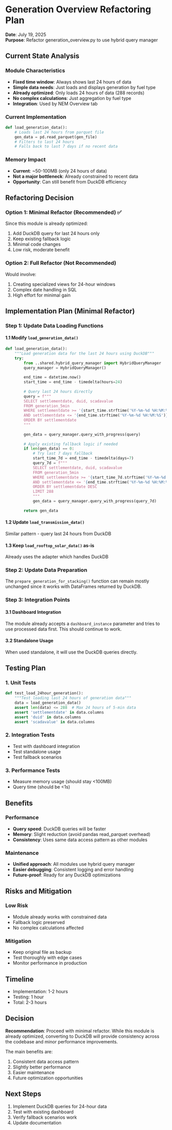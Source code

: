 # Generation Overview Refactoring Plan

**Date**: July 19, 2025  
**Purpose**: Refactor generation_overview.py to use hybrid query manager

## Current State Analysis

### Module Characteristics
- **Fixed time window**: Always shows last 24 hours of data
- **Simple data needs**: Just loads and displays generation by fuel type
- **Already optimized**: Only loads 24 hours of data (288 records)
- **No complex calculations**: Just aggregation by fuel type
- **Integration**: Used by NEM Overview tab

### Current Implementation
```python
def load_generation_data():
    # Loads last 24 hours from parquet file
    gen_data = pd.read_parquet(gen_file)
    # Filters to last 24 hours
    # Falls back to last 7 days if no recent data
```

### Memory Impact
- **Current**: ~50-100MB (only 24 hours of data)
- **Not a major bottleneck**: Already constrained to recent data
- **Opportunity**: Can still benefit from DuckDB efficiency

## Refactoring Decision

### Option 1: Minimal Refactor (Recommended) ✅
Since this module is already optimized:
1. Add DuckDB query for last 24 hours only
2. Keep existing fallback logic
3. Minimal code changes
4. Low risk, moderate benefit

### Option 2: Full Refactor (Not Recommended)
Would involve:
1. Creating specialized views for 24-hour windows
2. Complex date handling in SQL
3. High effort for minimal gain

## Implementation Plan (Minimal Refactor)

### Step 1: Update Data Loading Functions

#### 1.1 Modify `load_generation_data()`
```python
def load_generation_data():
    """Load generation data for the last 24 hours using DuckDB"""
    try:
        from ..shared.hybrid_query_manager import HybridQueryManager
        query_manager = HybridQueryManager()
        
        end_time = datetime.now()
        start_time = end_time - timedelta(hours=24)
        
        # Query last 24 hours directly
        query = f"""
        SELECT settlementdate, duid, scadavalue
        FROM generation_5min
        WHERE settlementdate >= '{start_time.strftime('%Y-%m-%d %H:%M:%S')}'
        AND settlementdate <= '{end_time.strftime('%Y-%m-%d %H:%M:%S')}'
        ORDER BY settlementdate
        """
        
        gen_data = query_manager.query_with_progress(query)
        
        # Apply existing fallback logic if needed
        if len(gen_data) == 0:
            # Try last 7 days fallback
            start_time_7d = end_time - timedelta(days=7)
            query_7d = f"""
            SELECT settlementdate, duid, scadavalue
            FROM generation_5min
            WHERE settlementdate >= '{start_time_7d.strftime('%Y-%m-%d %H:%M:%S')}'
            AND settlementdate <= '{end_time.strftime('%Y-%m-%d %H:%M:%S')}'
            ORDER BY settlementdate DESC
            LIMIT 288
            """
            gen_data = query_manager.query_with_progress(query_7d)
        
        return gen_data
```

#### 1.2 Update `load_transmission_data()`
Similar pattern - query last 24 hours from DuckDB

#### 1.3 Keep `load_rooftop_solar_data()` as-is
Already uses the adapter which handles DuckDB

### Step 2: Update Data Preparation

The `prepare_generation_for_stacking()` function can remain mostly unchanged since it works with DataFrames returned by DuckDB.

### Step 3: Integration Points

#### 3.1 Dashboard Integration
The module already accepts a `dashboard_instance` parameter and tries to use processed data first. This should continue to work.

#### 3.2 Standalone Usage
When used standalone, it will use the DuckDB queries directly.

## Testing Plan

### 1. Unit Tests
```python
def test_load_24hour_generation():
    """Test loading last 24 hours of generation data"""
    data = load_generation_data()
    assert len(data) <= 288  # Max 24 hours of 5-min data
    assert 'settlementdate' in data.columns
    assert 'duid' in data.columns
    assert 'scadavalue' in data.columns
```

### 2. Integration Tests
- Test with dashboard integration
- Test standalone usage
- Test fallback scenarios

### 3. Performance Tests
- Measure memory usage (should stay <100MB)
- Query time (should be <1s)

## Benefits

### Performance
- **Query speed**: DuckDB queries will be faster
- **Memory**: Slight reduction (avoid pandas read_parquet overhead)
- **Consistency**: Uses same data access pattern as other modules

### Maintenance
- **Unified approach**: All modules use hybrid query manager
- **Easier debugging**: Consistent logging and error handling
- **Future-proof**: Ready for any DuckDB optimizations

## Risks and Mitigation

### Low Risk
- Module already works with constrained data
- Fallback logic preserved
- No complex calculations affected

### Mitigation
- Keep original file as backup
- Test thoroughly with edge cases
- Monitor performance in production

## Timeline

- Implementation: 1-2 hours
- Testing: 1 hour
- Total: 2-3 hours

## Decision

**Recommendation**: Proceed with minimal refactor. While this module is already optimized, converting to DuckDB will provide consistency across the codebase and minor performance improvements.

The main benefits are:
1. Consistent data access pattern
2. Slightly better performance
3. Easier maintenance
4. Future optimization opportunities

## Next Steps

1. Implement DuckDB queries for 24-hour data
2. Test with existing dashboard
3. Verify fallback scenarios work
4. Update documentation